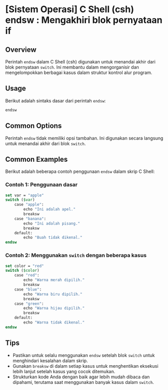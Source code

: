 # [Sistem Operasi] C Shell (csh) endsw <Penggunaan setara>: Mengakhiri blok pernyataan if

## Overview
Perintah `endsw` dalam C Shell (csh) digunakan untuk menandai akhir dari blok pernyataan `switch`. Ini membantu dalam mengorganisir dan mengelompokkan berbagai kasus dalam struktur kontrol alur program.

## Usage
Berikut adalah sintaks dasar dari perintah `endsw`:

```csh
endsw
```

## Common Options
Perintah `endsw` tidak memiliki opsi tambahan. Ini digunakan secara langsung untuk menandai akhir dari blok `switch`.

## Common Examples
Berikut adalah beberapa contoh penggunaan `endsw` dalam skrip C Shell:

### Contoh 1: Penggunaan dasar
```csh
set var = "apple"
switch ($var)
    case "apple":
        echo "Ini adalah apel."
        breaksw
    case "banana":
        echo "Ini adalah pisang."
        breaksw
    default:
        echo "Buah tidak dikenal."
endsw
```

### Contoh 2: Menggunakan `switch` dengan beberapa kasus
```csh
set color = "red"
switch ($color)
    case "red":
        echo "Warna merah dipilih."
        breaksw
    case "blue":
        echo "Warna biru dipilih."
        breaksw
    case "green":
        echo "Warna hijau dipilih."
        breaksw
    default:
        echo "Warna tidak dikenal."
endsw
```

## Tips
- Pastikan untuk selalu menggunakan `endsw` setelah blok `switch` untuk menghindari kesalahan dalam skrip.
- Gunakan `breaksw` di dalam setiap kasus untuk menghentikan eksekusi lebih lanjut setelah kasus yang cocok ditemukan.
- Strukturkan kode Anda dengan baik agar lebih mudah dibaca dan dipahami, terutama saat menggunakan banyak kasus dalam `switch`.
